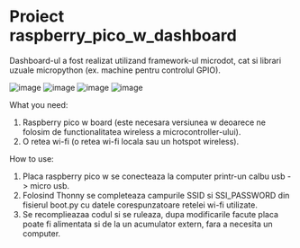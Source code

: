 # Proiect raspberry_pico_w_dashboard

Dashboard-ul a fost realizat utilizand framework-ul microdot, cat si librari uzuale micropython (ex. machine pentru controlul GPIO).

<img alt="image" src="https://github.com/adriansimion2001/raspberry_pico_w_dashboard/assets/108823792/ca4c2183-8c06-483d-b0b1-e364c53da548">
<img alt="image" src="https://github.com/adriansimion2001/raspberry_pico_w_dashboard/assets/108823792/58dbf094-73df-4c82-b61d-43747916eacb">
<img alt="image" src="https://github.com/adriansimion2001/raspberry_pico_w_dashboard/assets/108823792/850d3d59-9451-4adc-a699-e7c038aff709">
<img alt="image" src="https://github.com/adriansimion2001/raspberry_pico_w_dashboard/assets/108823792/531004b9-a1b6-438c-b8e7-7233731f4084">



What you need:
  1) Raspberry pico w board (este necesara versiunea w deoarece ne folosim de functionalitatea wireless a microcontroller-ului).
  2) O retea wi-fi (o retea wi-fi locala sau un hotspot wireless).

How to use:
  1) Placa raspberry pico w se conecteaza la computer printr-un calbu usb -> micro usb.
  2) Folosind Thonny se completeaza campurile SSID si SSI_PASSWORD din fisierul boot.py cu datele corespunzatoare retelei wi-fi utilizate.
  3) Se recomplieazaa codul si se ruleaza, dupa modificarile facute placa poate fi alimentata si de la un acumulator extern, fara a necesita un computer.
